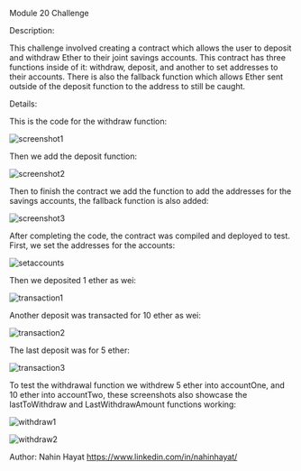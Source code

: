 Module 20 Challenge

Description:

This challenge involved creating a contract which allows the user to deposit and withdraw Ether to their joint savings accounts. This contract has three functions inside of it: withdraw, deposit, and another to set addresses to their accounts. There is also the fallback function which allows Ether sent outside of the deposit function to the address to still be caught.

Details:

This is the code for the withdraw function:

![screenshot1]()

Then we add the deposit function:

![screenshot2]()

Then to finish the contract we add the function to add the addresses for the savings accounts, the fallback function is also added:

![screenshot3]()

After completing the code, the contract was compiled and deployed to test. First, we set the addresses for the accounts:

![setaccounts]()

Then we deposited 1 ether as wei:

![transaction1]()

Another deposit was transacted for 10 ether as wei:

![transaction2]()

The last deposit was for 5 ether:

![transaction3]()

To test the withdrawal function we withdrew 5 ether into accountOne, and 10 ether into accountTwo, these screenshots also showcase the lastToWithdraw and LastWithdrawAmount functions working:

![withdraw1]()

![withdraw2]()

Author: Nahin Hayat https://www.linkedin.com/in/nahinhayat/
